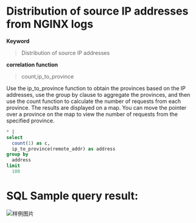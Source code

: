 # Distribution of source IP addresses from NGINX logs

**Keyword**

> Distribution of source IP addresses

**correlation function**

> count,ip_to_province

Use the ip_to_province function to obtain the provinces based on the IP addresses, use the group by clause to aggregate the provinces, and then use the count function to calculate the number of requests from each province. The results are displayed on a map. You can move the pointer over a province on the map to view the number of requests from the specified province.

```SQL
* |
select
  count(1) as c,
  ip_to_province(remote_addr) as address
group by
  address
limit
  100
```

# SQL Sample query result:

![样例图片](http://slsconsole.oss-cn-hangzhou.aliyuncs.com/sql_sample/158450502350320200318121325.jpg)
